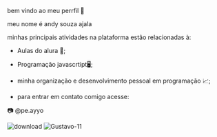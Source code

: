 bem vindo ao meu perrfil 🖤

meu nome é andy souza ajala

minhas principais atividades na plataforma estão relacionadas à:

- Aulas do alura 📝;
- Programação javascrtipt🖥️;
- minha organização e desenvolvimento pessoal em programação 📈;

- para entrar em contato comigo acesse:
  
📷 @pe.ayyo

![download](https://github.com/theandy-ajala/theandy-ajala/assets/172427139/85fc01fc-1a72-43f1-96a3-71ffa0f16c8a)
![Gustavo-11](https://github.com/theandy-ajala/theandy-ajala/assets/172427139/8bf27248-6023-47cd-a105-6c4f45bbeecf)
